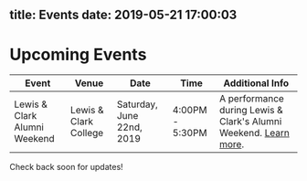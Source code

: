 title: Events
date: 2019-05-21 17:00:03
---
# Upcoming Events
|Event|Venue|Date|Time|Additional Info|
|-----|-----|----|----|---------------|
|Lewis & Clark Alumni Weekend|Lewis & Clark College|Saturday, June 22nd, 2019 |4:00PM - 5:30PM|A performance during Lewis & Clark's Alumni Weekend. [Learn more](https://college.lclark.edu/offices/alumni/reunions/).|

Check back soon for updates!